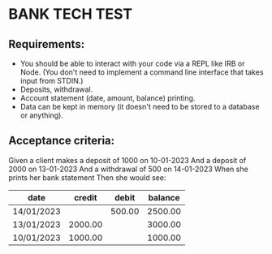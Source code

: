 # BANK TECH TEST

## Requirements:

- You should be able to interact with your code via a REPL like IRB or Node. (You don't need to implement a command line interface that takes input from STDIN.)
- Deposits, withdrawal.
- Account statement (date, amount, balance) printing.
- Data can be kept in memory (it doesn't need to be stored to a database or anything).
 

## Acceptance criteria:

Given a client makes a deposit of 1000 on 10-01-2023
And a deposit of 2000 on 13-01-2023
And a withdrawal of 500 on 14-01-2023
When she prints her bank statement
Then she would see:

| date       | credit  | debit  | balance |
| ---------- | ------- | ------ | ------- |
| 14/01/2023 |         | 500.00 | 2500.00 |
| 13/01/2023 | 2000.00 |        | 3000.00 |
| 10/01/2023 | 1000.00 |        | 1000.00 |



